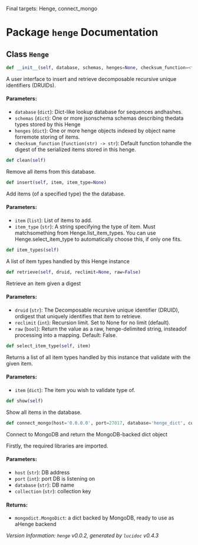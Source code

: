 Final targets: Henge, connect_mongo
<script>
document.addEventListener('DOMContentLoaded', (event) => {
  document.querySelectorAll('h3 code').forEach((block) => {
    hljs.highlightBlock(block);
  });
});
</script>

<style>
h3 .content { 
    padding-left: 22px;
    text-indent: -15px;
 }
h3 .hljs .content {
    padding-left: 20px;
    margin-left: 0px;
    text-indent: -15px;
    martin-bottom: 0px;
}
h4 .content, table .content, p .content, li .content { margin-left: 30px; }
h4 .content { 
    font-style: italic;
    font-size: 1em;
    margin-bottom: 0px;
}

</style>


# Package `henge` Documentation

## <a name="Henge"></a> Class `Henge`
```python
def __init__(self, database, schemas, henges=None, checksum_function=<function md5 at 0x10bb46d08>)
```

A user interface to insert and retrieve decomposable recursive unique identifiers (DRUIDs).
#### Parameters:

- `database` (`dict`):  Dict-like lookup database for sequences andhashes.
- `schemas` (`dict`):  One or more jsonschema schemas describing thedata types stored by this Henge
- `henges` (`dict`):  One or more henge objects indexed by object name forremote storing of items.
- `checksum_function` (`function(str) -> str`):  Default function tohandle the digest of the serialized items stored in this henge.




```python
def clean(self)
```

Remove all items from this database.



```python
def insert(self, item, item_type=None)
```

Add items (of a specified type) the the database.
#### Parameters:

- `item` (`list`):  List of items to add.
- `item_type` (`str`):  A string specifying the type of item. Must matchsomething from Henge.list_item_types. You can use Henge.select_item_type to automatically choose this, if only one fits.




```python
def item_types(self)
```

A list of item types handled by this Henge instance



```python
def retrieve(self, druid, reclimit=None, raw=False)
```

Retrieve an item given a digest
#### Parameters:

- `druid` (`str`):  The Decomposable recursive unique identifier (DRUID), ordigest that uniquely identifies that item to retrieve.
- `reclimit` (`int`):  Recursion limit. Set to None for no limit (default).
- `raw` (`bool`):  Return the value as a raw, henge-delimited string, insteadof processing into a mapping. Default: False.




```python
def select_item_type(self, item)
```

Returns a list of all item types handled by this instance that validate with the given item.
#### Parameters:

- `item` (`dict`):  The item you wish to validate type of.




```python
def show(self)
```

Show all items in the database.



```python
def connect_mongo(host='0.0.0.0', port=27017, database='henge_dict', collection='store')
```

Connect to MongoDB and return the MongoDB-backed dict object

Firstly, the required libraries are imported.
#### Parameters:

- `host` (`str`):  DB address
- `port` (`int`):  port DB is listening on
- `database` (`str`):  DB name
- `collection` (`str`):  collection key


#### Returns:

- `mongodict.MongoDict`:  a dict backed by MongoDB, ready to use as aHenge backend







*Version Information: `henge` v0.0.2, generated by `lucidoc` v0.4.3*
